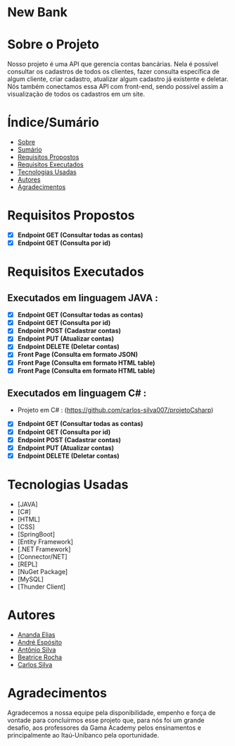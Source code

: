 # New Bank 

# Sobre o Projeto
<p> Nosso projeto é uma API que gerencia contas bancárias. Nela é possível consultar os cadastros de todos os clientes, fazer consulta específica de algum cliente,
criar cadastro, atualizar algum cadastro já existente e deletar. Nós também conectamos essa API com front-end, sendo possível assim a visualização de todos os cadastros em um site.</p>

# Índice/Sumário
* [Sobre](#sobre-o-projeto)
* [Sumário](#índice/sumário)
* [Requisitos Propostos](#requisitos-propostos)
* [Requisitos Executados](#requisitos-executados)
* [Tecnologias Usadas](#tecnologias-usadas)
* [Autores](#autores)
* [Agradecimentos](#agradecimentos)

# Requisitos Propostos 
- [x] **Endpoint GET (Consultar todas as contas)**
- [x] **Endpoint GET (Consulta por id)**

# Requisitos Executados 
## Executados em linguagem JAVA :
- [x] **Endpoint GET (Consultar todas as contas)**
- [x] **Endpoint GET (Consulta por id)**
- [x] **Endpoint POST (Cadastrar contas)**
- [x] **Endpoint PUT (Atualizar contas)**
- [x] **Endpoint DELETE (Deletar contas)**
- [x] **Front Page (Consulta em formato JSON)**
- [x] **Front Page (Consulta em formato HTML table)**
- [x] **Front Page (Consulta em formato HTML table)**

## Executados em linguagem C# :
* Projeto em C# : (https://github.com/carlos-silva007/projetoCsharp)
- [x] **Endpoint GET (Consultar todas as contas)**
- [x] **Endpoint GET (Consulta por id)**
- [x] **Endpoint POST (Cadastrar contas)**
- [x] **Endpoint PUT (Atualizar contas)**
- [x] **Endpoint DELETE (Deletar contas)**

# Tecnologias Usadas
- [JAVA]
- [C#]
- [HTML]
- [CSS]
- [SpringBoot]
- [Entity Framework]
- [.NET Framework]
- [Connector/NET]
- [REPL]
- [NuGet Package]
- [MySQL]
- [Thunder Client]

# Autores
- [Ananda Elias](https://github.com/AnandaElias)
- [André Espósito](https://github.com/AndreEsposito)
- [Antônio Silva](https://github.com/Tony100574)
- [Beatrice Rocha](https://github.com/beatricerocha)
- [Carlos Silva](https://github.com/carlos-silva007)

# Agradecimentos 
<p> Agradecemos a nossa equipe pela disponibilidade, empenho e força de vontade para concluirmos esse projeto
que, para nós foi um grande desafio, aos professores da Gama Academy pelos ensinamentos e principalmente ao Itaú-Unibanco pela oportunidade.</p>

